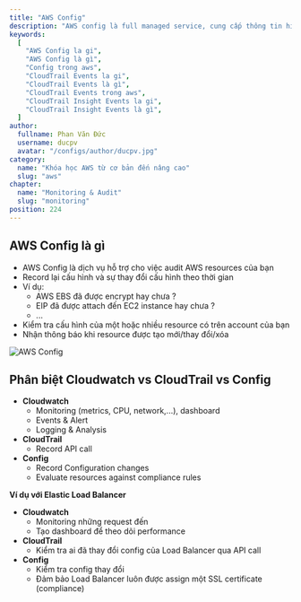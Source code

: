 ```yaml
---
title: "AWS Config"
description: "AWS config là full managed service, cung cấp thông tin history cấu hình, báo notify thì có thay đổi về configuration để đảm bảo security và governance."
keywords:
  [
    "AWS Config la gi",
    "AWS Config là gì",
    "Config trong aws",
    "CloudTrail Events la gi",
    "CloudTrail Events là gì",
    "CloudTrail Events trong aws",
    "CloudTrail Insight Events la gi",
    "CloudTrail Insight Events là gì",
  ]
author:
  fullname: Phan Văn Đức
  username: ducpv
  avatar: "/configs/author/ducpv.jpg"
category:
  name: "Khóa học AWS từ cơ bản đến nâng cao"
  slug: "aws"
chapter:
  name: "Monitoring & Audit"
  slug: "monitoring"
position: 224
---
```


## AWS Config là gì

- AWS Config là dịch vụ hỗ trợ cho việc audit AWS resources của bạn
- Record lại cấu hình và sự thay đổi cấu hình theo thời gian
- Ví dụ:
  - AWS EBS đã được encrypt hay chưa ?
  - EIP đã được attach đến EC2 instance hay chưa ?
  - ...
- Kiểm tra cấu hình của một hoặc nhiều resource có trên account của bạn
- Nhận thông báo khi resource được tạo mới/thay đổi/xóa

![AWS Config](https://d1.awsstatic.com/Products/product-name/diagrams/product-page-diagram-Config_how-it-works.bd28728a9066c55d7ee69c0a655109001462e25b.png)

## Phân biệt Cloudwatch vs CloudTrail vs Config

- **Cloudwatch**
  - Monitoring (metrics, CPU, network,...), dashboard
  - Events & Alert
  - Logging & Analysis
- **CloudTrail**
  - Record API call
- **Config**
  - Record Configuration changes
  - Evaluate resources against compliance rules

**Ví dụ với Elastic Load Balancer**

- **Cloudwatch**
  - Monitoring những request đến
  - Tạo dashboard để theo dõi performance
- **CloudTrail**
  - Kiểm tra ai đã thay đổi config của Load Balancer qua API call
- **Config**
  - Kiểm tra config thay đổi
  - Đảm bảo Load Balancer luôn được assign một SSL certificate (compliance)
